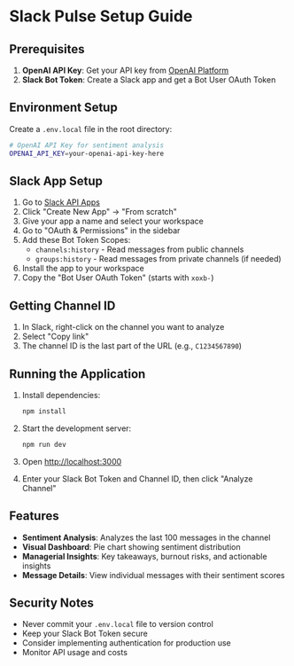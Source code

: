 # Slack Pulse Setup Guide

## Prerequisites

1. **OpenAI API Key**: Get your API key from [OpenAI Platform](https://platform.openai.com/api-keys)
2. **Slack Bot Token**: Create a Slack app and get a Bot User OAuth Token

## Environment Setup

Create a `.env.local` file in the root directory:

```bash
# OpenAI API Key for sentiment analysis
OPENAI_API_KEY=your-openai-api-key-here
```

## Slack App Setup

1. Go to [Slack API Apps](https://api.slack.com/apps)
2. Click "Create New App" → "From scratch"
3. Give your app a name and select your workspace
4. Go to "OAuth & Permissions" in the sidebar
5. Add these Bot Token Scopes:
   - `channels:history` - Read messages from public channels
   - `groups:history` - Read messages from private channels (if needed)
6. Install the app to your workspace
7. Copy the "Bot User OAuth Token" (starts with `xoxb-`)

## Getting Channel ID

1. In Slack, right-click on the channel you want to analyze
2. Select "Copy link"
3. The channel ID is the last part of the URL (e.g., `C1234567890`)

## Running the Application

1. Install dependencies:
   ```bash
   npm install
   ```

2. Start the development server:
   ```bash
   npm run dev
   ```

3. Open [http://localhost:3000](http://localhost:3000)

4. Enter your Slack Bot Token and Channel ID, then click "Analyze Channel"

## Features

- **Sentiment Analysis**: Analyzes the last 100 messages in the channel
- **Visual Dashboard**: Pie chart showing sentiment distribution
- **Managerial Insights**: Key takeaways, burnout risks, and actionable insights
- **Message Details**: View individual messages with their sentiment scores

## Security Notes

- Never commit your `.env.local` file to version control
- Keep your Slack Bot Token secure
- Consider implementing authentication for production use
- Monitor API usage and costs
